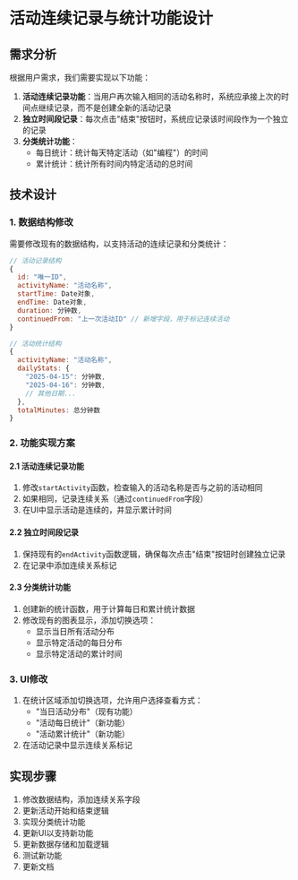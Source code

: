 # 活动连续记录与统计功能设计

## 需求分析

根据用户需求，我们需要实现以下功能：

1. **活动连续记录功能**：当用户再次输入相同的活动名称时，系统应承接上次的时间点继续记录，而不是创建全新的活动记录
2. **独立时间段记录**：每次点击"结束"按钮时，系统应记录该时间段作为一个独立的记录
3. **分类统计功能**：
   - 每日统计：统计每天特定活动（如"编程"）的时间
   - 累计统计：统计所有时间内特定活动的总时间

## 技术设计

### 1. 数据结构修改

需要修改现有的数据结构，以支持活动的连续记录和分类统计：

```javascript
// 活动记录结构
{
  id: "唯一ID",
  activityName: "活动名称",
  startTime: Date对象,
  endTime: Date对象,
  duration: 分钟数,
  continuedFrom: "上一次活动ID" // 新增字段，用于标记连续活动
}

// 活动统计结构
{
  activityName: "活动名称",
  dailyStats: {
    "2025-04-15": 分钟数,
    "2025-04-16": 分钟数,
    // 其他日期...
  },
  totalMinutes: 总分钟数
}
```

### 2. 功能实现方案

#### 2.1 活动连续记录功能

1. 修改`startActivity`函数，检查输入的活动名称是否与之前的活动相同
2. 如果相同，记录连续关系（通过`continuedFrom`字段）
3. 在UI中显示活动是连续的，并显示累计时间

#### 2.2 独立时间段记录

1. 保持现有的`endActivity`函数逻辑，确保每次点击"结束"按钮时创建独立记录
2. 在记录中添加连续关系标记

#### 2.3 分类统计功能

1. 创建新的统计函数，用于计算每日和累计统计数据
2. 修改现有的图表显示，添加切换选项：
   - 显示当日所有活动分布
   - 显示特定活动的每日分布
   - 显示特定活动的累计时间

### 3. UI修改

1. 在统计区域添加切换选项，允许用户选择查看方式：
   - "当日活动分布"（现有功能）
   - "活动每日统计"（新功能）
   - "活动累计统计"（新功能）
2. 在活动记录中显示连续关系标记

## 实现步骤

1. 修改数据结构，添加连续关系字段
2. 更新活动开始和结束逻辑
3. 实现分类统计功能
4. 更新UI以支持新功能
5. 更新数据存储和加载逻辑
6. 测试新功能
7. 更新文档
